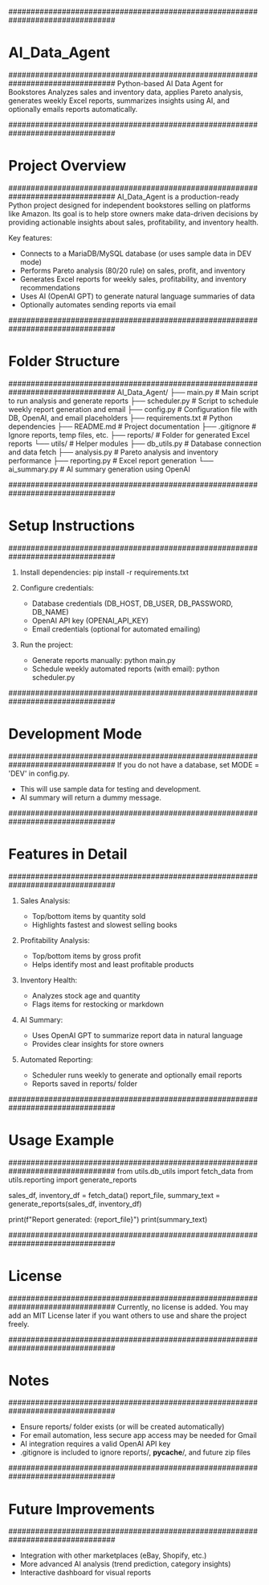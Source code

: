################################################################################
# AI_Data_Agent
################################################################################
Python-based AI Data Agent for Bookstores
Analyzes sales and inventory data, applies Pareto analysis, generates weekly Excel reports,
summarizes insights using AI, and optionally emails reports automatically.

################################################################################
# Project Overview
################################################################################
AI_Data_Agent is a production-ready Python project designed for independent bookstores
selling on platforms like Amazon. Its goal is to help store owners make data-driven decisions
by providing actionable insights about sales, profitability, and inventory health.

Key features:
- Connects to a MariaDB/MySQL database (or uses sample data in DEV mode)
- Performs Pareto analysis (80/20 rule) on sales, profit, and inventory
- Generates Excel reports for weekly sales, profitability, and inventory recommendations
- Uses AI (OpenAI GPT) to generate natural language summaries of data
- Optionally automates sending reports via email

################################################################################
# Folder Structure
################################################################################
AI_Data_Agent/
├── main.py                  # Main script to run analysis and generate reports
├── scheduler.py             # Script to schedule weekly report generation and email
├── config.py                # Configuration file with DB, OpenAI, and email placeholders
├── requirements.txt         # Python dependencies
├── README.md                # Project documentation
├── .gitignore               # Ignore reports, temp files, etc.
├── reports/                 # Folder for generated Excel reports
└── utils/                   # Helper modules
    ├── db_utils.py          # Database connection and data fetch
    ├── analysis.py          # Pareto analysis and inventory performance
    ├── reporting.py         # Excel report generation
    └── ai_summary.py        # AI summary generation using OpenAI

################################################################################
# Setup Instructions
################################################################################
1. Install dependencies:
   pip install -r requirements.txt

2. Configure credentials:
   - Database credentials (DB_HOST, DB_USER, DB_PASSWORD, DB_NAME)
   - OpenAI API key (OPENAI_API_KEY)
   - Email credentials (optional for automated emailing)

3. Run the project:
   - Generate reports manually:
     python main.py
   - Schedule weekly automated reports (with email):
     python scheduler.py

################################################################################
# Development Mode
################################################################################
If you do not have a database, set MODE = 'DEV' in config.py.
- This will use sample data for testing and development.
- AI summary will return a dummy message.

################################################################################
# Features in Detail
################################################################################
1. Sales Analysis:
   - Top/bottom items by quantity sold
   - Highlights fastest and slowest selling books

2. Profitability Analysis:
   - Top/bottom items by gross profit
   - Helps identify most and least profitable products

3. Inventory Health:
   - Analyzes stock age and quantity
   - Flags items for restocking or markdown

4. AI Summary:
   - Uses OpenAI GPT to summarize report data in natural language
   - Provides clear insights for store owners

5. Automated Reporting:
   - Scheduler runs weekly to generate and optionally email reports
   - Reports saved in reports/ folder

################################################################################
# Usage Example
################################################################################
from utils.db_utils import fetch_data
from utils.reporting import generate_reports

sales_df, inventory_df = fetch_data()
report_file, summary_text = generate_reports(sales_df, inventory_df)

print(f"Report generated: {report_file}")
print(summary_text)

################################################################################
# License
################################################################################
Currently, no license is added. You may add an MIT License later if you want others
to use and share the project freely.

################################################################################
# Notes
################################################################################
- Ensure reports/ folder exists (or will be created automatically)
- For email automation, less secure app access may be needed for Gmail
- AI integration requires a valid OpenAI API key
- .gitignore is included to ignore reports/, __pycache__/, and future zip files

################################################################################
# Future Improvements
################################################################################
- Integration with other marketplaces (eBay, Shopify, etc.)
- More advanced AI analysis (trend prediction, category insights)
- Interactive dashboard for visual reports

